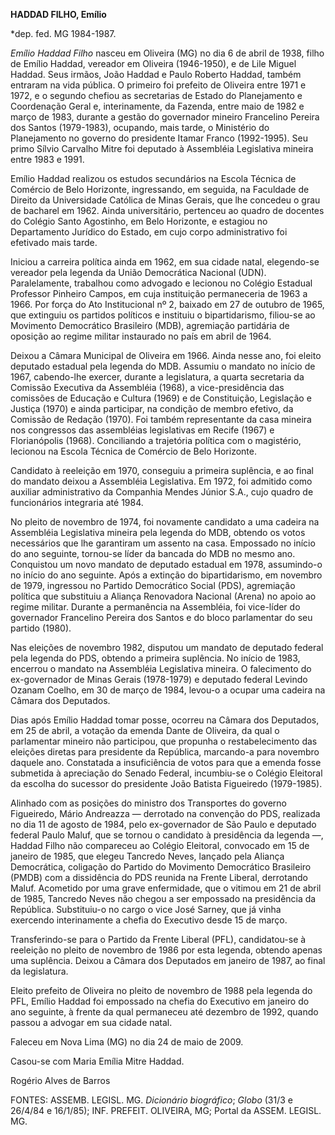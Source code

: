 **HADDAD FILHO, Emílio**

\*dep. fed. MG 1984-1987.

*Emílio Haddad Filho* nasceu em Oliveira (MG) no dia 6 de abril de 1938,
filho de Emílio Haddad, vereador em Oliveira (1946-1950), e de Lile
Miguel Haddad. Seus irmãos, João Haddad e Paulo Roberto Haddad, também
entraram na vida pública. O primeiro foi prefeito de Oliveira entre 1971
e 1972, e o segundo chefiou as secretarias de Estado do Planejamento e
Coordenação Geral e, interinamente, da Fazenda, entre maio de 1982 e
março de 1983, durante a gestão do governador mineiro Francelino Pereira
dos Santos (1979-1983), ocupando, mais tarde, o Ministério do
Planejamento no governo do presidente Itamar Franco (1992-1995). Seu
primo Sílvio Carvalho Mitre foi deputado à Assembléia Legislativa
mineira entre 1983 e 1991.

Emílio Haddad realizou os estudos secundários na Escola Técnica de
Comércio de Belo Horizonte, ingressando, em seguida, na Faculdade de
Direito da Universidade Católica de Minas Gerais, que lhe concedeu o
grau de bacharel em 1962. Ainda universitário, pertenceu ao quadro de
docentes do Colégio Santo Agostinho, em Belo Horizonte, e estagiou no
Departamento Jurídico do Estado, em cujo corpo administrativo foi
efetivado mais tarde.

Iniciou a carreira política ainda em 1962, em sua cidade natal,
elegendo-se vereador pela legenda da União Democrática Nacional (UDN).
Paralelamente, trabalhou como advogado e lecionou no Colégio Estadual
Professor Pinheiro Campos, em cuja instituição permaneceria de 1963 a
1966. Por força do Ato Institucional nº 2, baixado em 27 de outubro de
1965, que extinguiu os partidos políticos e instituiu o bipartidarismo,
filiou-se ao Movimento Democrático Brasileiro (MDB), agremiação
partidária de oposição ao regime militar instaurado no país em abril de
1964.

Deixou a Câmara Municipal de Oliveira em 1966. Ainda nesse ano, foi
eleito deputado estadual pela legenda do MDB. Assumiu o mandato no
início de 1967, cabendo-lhe exercer, durante a legislatura, a quarta
secretaria da Comissão Executiva da Assembléia (1968), a
vice-presidência das comissões de Educação e Cultura (1969) e de
Constituição, Legislação e Justiça (1970) e ainda participar, na
condição de membro efetivo, da Comissão de Redação (1970). Foi também
representante da casa mineira nos congressos das assembléias
legislativas em Recife (1967) e Florianópolis (1968). Conciliando a
trajetória política com o magistério, lecionou na Escola Técnica de
Comércio de Belo Horizonte.

Candidato à reeleição em 1970, conseguiu a primeira suplência, e ao
final do mandato deixou a Assembléia Legislativa. Em 1972, foi admitido
como auxiliar administrativo da Companhia Mendes Júnior S.A., cujo
quadro de funcionários integraria até 1984.

No pleito de novembro de 1974, foi novamente candidato a uma cadeira na
Assembléia Legislativa mineira pela legenda do MDB, obtendo os votos
necessários que lhe garantiram um assento na casa. Empossado no início
do ano seguinte, tornou-se líder da bancada do MDB no mesmo ano.
Conquistou um novo mandato de deputado estadual em 1978, assumindo-o no
início do ano seguinte. Após a extinção do bipartidarismo, em novembro
de 1979, ingressou no Partido Democrático Social (PDS), agremiação
política que substituiu a Aliança Renovadora Nacional (Arena) no apoio
ao regime militar. Durante a permanência na Assembléia, foi vice-líder
do governador Francelino Pereira dos Santos e do bloco parlamentar do
seu partido (1980).

Nas eleições de novembro 1982, disputou um mandato de deputado federal
pela legenda do PDS, obtendo a primeira suplência. No início de 1983,
encerrou o mandato na Assembléia Legislativa mineira. O falecimento do
ex-governador de Minas Gerais (1978-1979) e deputado federal Levindo
Ozanam Coelho, em 30 de março de 1984, levou-o a ocupar uma cadeira na
Câmara dos Deputados.

Dias após Emílio Haddad tomar posse, ocorreu na Câmara dos Deputados, em
25 de abril, a votação da emenda Dante de Oliveira, da qual o
parlamentar mineiro não participou, que propunha o restabelecimento das
eleições diretas para presidente da República, marcando-a para novembro
daquele ano. Constatada a insuficiência de votos para que a emenda fosse
submetida à apreciação do Senado Federal, incumbiu-se o Colégio
Eleitoral da escolha do sucessor do presidente João Batista Figueiredo
(1979-1985).

Alinhado com as posições do ministro dos Transportes do governo
Figueiredo, Mário Andreazza — derrotado na convenção do PDS, realizada
no dia 11 de agosto de 1984, pelo ex-governador de São Paulo e deputado
federal Paulo Maluf, que se tornou o candidato à presidência da legenda
—, Haddad Filho não compareceu ao Colégio Eleitoral, convocado em 15 de
janeiro de 1985, que elegeu Tancredo Neves, lançado pela Aliança
Democrática, coligação do Partido do Movimento Democrático Brasileiro
(PMDB) com a dissidência do PDS reunida na Frente Liberal, derrotando
Maluf. Acometido por uma grave enfermidade, que o vitimou em 21 de abril
de 1985, Tancredo Neves não chegou a ser empossado na presidência da
República. Substituiu-o no cargo o vice José Sarney, que já vinha
exercendo interinamente a chefia do Executivo desde 15 de março.

Transferindo-se para o Partido da Frente Liberal (PFL), candidatou-se à
reeleição no pleito de novembro de 1986 por esta legenda, obtendo apenas
uma suplência. Deixou a Câmara dos Deputados em janeiro de 1987, ao
final da legislatura.

Eleito prefeito de Oliveira no pleito de novembro de 1988 pela legenda
do PFL, Emílio Haddad foi empossado na chefia do Executivo em janeiro do
ano seguinte, à frente da qual permaneceu até dezembro de 1992, quando
passou a advogar em sua cidade natal.

Faleceu em Nova Lima (MG) no dia 24 de maio de 2009.

Casou-se com Maria Emília Mitre Haddad.

Rogério Alves de Barros

FONTES: ASSEMB. LEGISL. MG. *Dicionário biográfico*; *Globo* (31/3 e
26/4/84 e 16/1/85); INF. PREFEIT. OLIVEIRA, MG; Portal da ASSEM. LEGISL.
MG.

 

